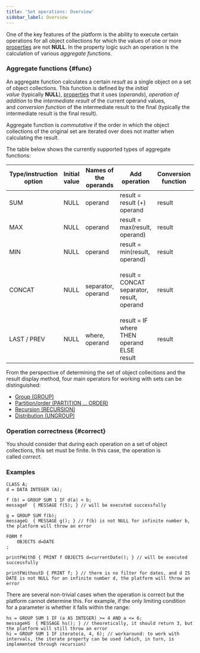 ```yaml
---
title: 'Set operations: Overview'
sidebar_label: Overview
---
```


One of the key features of the platform is the ability to execute certain operations for all object collections for which the values of one or more [properties](Properties.md) are not **NULL**. In the property logic such an operation is the calculation of various *aggregate functions*. 

### Aggregate functions {#func}

An aggregate function calculates a certain *result* as a single object on a set of object collections. This function is defined by the *initial value* (typically **NULL**), [properties](Properties.md) that it uses (*operands*), *operation of addition* to the *intermediate result* of the current operand values, and *conversion function* of the intermediate result to the final (typically the intermediate result is the final result).

Aggregate function is *commutative* if the order in which the object collections of the original set are iterated over does not matter when calculating the result. 

The table below shows the currently supported types of aggregate functions:

|Type/instruction option|Initial value|Names of the operands|Add operation|Conversion function|Commutativity|Data type|
|---|---|---|---|---|---|---|
|SUM|NULL|operand|result = result (+) operand|result|+|number|
|MAX|NULL|operand|result = max(result, operand)|result|+|any comparable|
|MIN|NULL|operand|result = min(result, operand)|result|+|any comparable|
|<p>CONCAT</p>|NULL|separator, operand|<p>result = CONCAT separator, result, operand</p>|result|-|string|
|LAST / PREV|NULL|where, operand|result = IF where THEN operand ELSE result|result|-|<p>any</p>|

From the perspective of determining the set of object collections and the result display method, four main operators for working with sets can be distinguished:

-   [Group (GROUP)](Grouping_GROUP_.md)
-   [Partition/order (PARTITION ... ORDER)](Partitioning_sorting_PARTITION_..._ORDER_.md)
-   [Recursion (RECURSION)](Recursion_RECURSION_.md)
-   [Distribution (UNGROUP)](Distribution_UNGROUP_.md)

### Operation correctness {#correct}

You should consider that during each operation on a set of object collections, this set must be finite. In this case, the operation is called *correct*.

### Examples

```lsf
CLASS A;
d = DATA INTEGER (A);

f (b) = GROUP SUM 1 IF d(a) < b;
messageF  { MESSAGE f(5); } // will be executed successfully

g = GROUP SUM f(b);
messageG  { MESSAGE g(); } // f(b) is not NULL for infinite number b, the platform will throw an error

FORM f
    OBJECTS d=DATE
;

printFWithD { PRINT f OBJECTS d=currentDate(); } // will be executed successfully

printFWithoutD { PRINT f; } // there is no filter for dates, and d IS DATE is not NULL for an infinite number d, the platform will throw an error
```


There are several non-trivial cases when the operation is correct but the platform cannot determine this. For example, if the only limiting condition for a parameter is whether it falls within the range:

```lsf
hs = GROUP SUM 1 IF (a AS INTEGER) >= 4 AND a <= 6;
messageHS  { MESSAGE hs(); } // theoretically, it should return 3, but the platform will still throw an error
hi = GROUP SUM 1 IF iterate(a, 4, 6); // workaround: to work with intervals, the iterate property can be used (which, in turn, is implemented through recursion)
```
